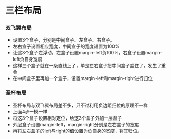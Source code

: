 # 三栏布局

### 双飞翼布局

- 设置3个盒子，分别是中间盒子、左盒子、右盒子。
- 左右盒子设置相应宽度，中间盒子的宽度设置为100%
- 让这3个盒子左浮动，左盒子设置margin-left负100%，右盒子设置margin-left负自身宽度
- 这样三个盒子就在一条直线上了，单是左右盒子把中间盒子盖住了，发生了重叠
- 在中间盒子里再加一个盒子，设置margin-left和margin-right进行归位

### 圣杯布局

- 圣杯布局与双飞翼布局差不多，只不过利用负边距归位的原理不一样
- 上面4步一模一样
- 将这3个盒子设置相对定位，给这3个盒子外加一层盒子
- 外层盒子设置margin-left，margin-right分别是左右盒子的宽度
- 再将左右盒子的left与right的值设置为负自身的宽度，将其归位。
